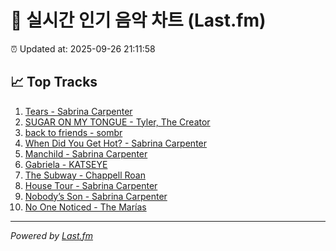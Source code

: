 # 🎵 실시간 인기 음악 차트 (Last.fm)

⏰ Updated at: 2025-09-26 21:11:58

## 📈 Top Tracks

1. [Tears - Sabrina Carpenter](https://www.last.fm/music/Sabrina+Carpenter/_/Tears)
2. [SUGAR ON MY TONGUE - Tyler, The Creator](https://www.last.fm/music/Tyler,+The+Creator/_/SUGAR+ON+MY+TONGUE)
3. [back to friends - sombr](https://www.last.fm/music/sombr/_/back+to+friends)
4. [When Did You Get Hot? - Sabrina Carpenter](https://www.last.fm/music/Sabrina+Carpenter/_/When+Did+You+Get+Hot%3F)
5. [Manchild - Sabrina Carpenter](https://www.last.fm/music/Sabrina+Carpenter/_/Manchild)
6. [Gabriela - KATSEYE](https://www.last.fm/music/KATSEYE/_/Gabriela)
7. [The Subway - Chappell Roan](https://www.last.fm/music/Chappell+Roan/_/The+Subway)
8. [House Tour - Sabrina Carpenter](https://www.last.fm/music/Sabrina+Carpenter/_/House+Tour)
9. [Nobody’s Son - Sabrina Carpenter](https://www.last.fm/music/Sabrina+Carpenter/_/Nobody%E2%80%99s+Son)
10. [No One Noticed - The Marías](https://www.last.fm/music/The+Mar%C3%ADas/_/No+One+Noticed)

---
*Powered by [Last.fm](https://www.last.fm)*
